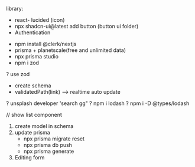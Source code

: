 library:
- react- lucided (icon)
- npx shadcn-ui@latest add button (button ui folder)
- Authentication
 + npm install @clerk/nextjs
 + prisma + planetscale(free and unlimited  data)
 + npx prisma studio
 + npm i zod

? use zod
- create schema
- validatedPath(link) --> realtime auto update

? unsplash developer 'search gg"
? npm i lodash
? npm i -D @types/lodash

// show list component
1. create model in schema
2. update prisma
    + npx prisma migrate reset
    + npx prisma db push
    + npx prisma generate 
3. Editing form
   


